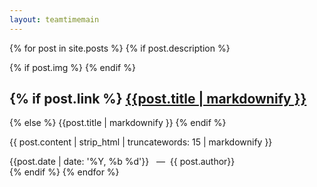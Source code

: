 ```yaml
---
layout: teamtimemain
---
```

{% for post in site.posts %}
  {% if post.description %}
<article class="post">
  {% if post.img %}
    <a class="post-thumbnail" style="background-image: url({{"/assets/img/" | prepend: site.baseurl | append : post.img}})"></a>
  {% endif %}
  <div class="post-content">
    <h2 class="post-title">
	{% if post.link %}
	<a href="{{post.url | prepend: site.baseurl}}">{{post.title  | markdownify }}</a></h2>
	{% else %}
	<a>{{post.title  | markdownify }}</a></h2>
	{% endif %}
    <p>{{ post.content | strip_html | truncatewords: 15  | markdownify }}</p>
    <span class="post-date">{{post.date | date: '%Y, %b %d'}}&nbsp;&nbsp;&nbsp;—&nbsp;</span>
    <span class="post-words">{{ post.author}}</span>
  </div>
</article>
  {% endif %}
{% endfor %}